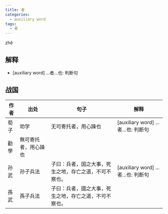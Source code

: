 ```yaml
---
title: 者
categories:
  - auxiliary word
tags:
  - 者
---
```


zhě
<!-- more -->

## 解释
* [auxiliary word] ...者...也: 判断句

## 战国

作者|出处|句子|解释
---|---|---|---
荀子|劝学|无可寄托者，用心躁也|[auxiliary word] ...者...也: 判断句
  |勸學|無可寄托者，用心躁也|
孙武|孙子兵法|子曰：兵者，国之大事，死生之地，存亡之道，不可不察也。| [auxiliary word] ...者...也: 判断句
孫武|孫子兵法|子曰：兵者，國之大事，死生之地，存亡之道，不可不察也。|
